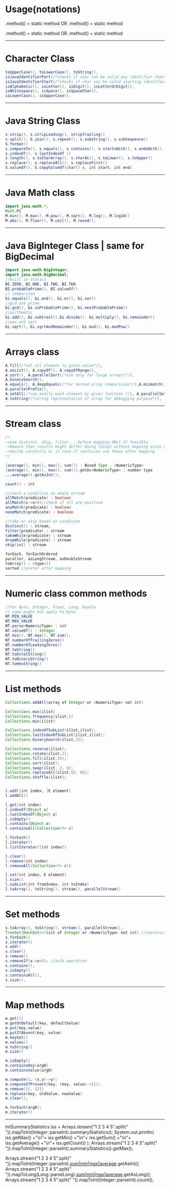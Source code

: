 # Usage(notations)
<C>.method() = static method
OR
<Class>.method() = static method

<c>.method() = static method
OR
<class>.method() = static method


-----------------------------------------


# Character Class
````java
toUpperCase(), toLowerCase(), toString(), 
isJavaIdentifierPart(/*checks if char can be valid any identifier character*/),
isJavaIdentifierStart(/*checks if char can be valid starting identifier character*/),
isAlphabetic(), isLetter(), isDigit(), isLetterOrDigit(),
isWhitespace(), isSpace(), isSpaceChar(),
isLowerCase(), isUpperCase(),
````

------------------------------------------


# Java String Class
````java
s.strip(), s.stripLeading(), stripTrailing()
s.split(), S.join(), s.repeat(), s.substring(), s.subSequence()
S.format()
s.compareTo(), s.equals(), s.contains(), s.startsWith(), s.endsWith(), s.isBlank(), s.isEmpty()
s.indexOf(), s.lastIndexOf ()
s.length(), s.toCharArray(), s.charAt(), s.toLower(), s.toUpper()
s.replace(), s.replaceAll(), s.replaceFirst()
S.valueOf(), S.copyValueOf(char[] c, int start, int end)
````

------------------------------------------


# Java Math class
````java
import java.math.*;
Math.PI
M.min(), M.max(), M.pow(), M.sqrt(), M.log(), M.log10()
M.abs(), M.floor(), M.ceil(), M.round(), 
````

-------------------------------------------


# Java BigInteger Class | same for BigDecimal
````java
import java.math.BigInteger;
import java.math.BigDecimal;
//built in statics
BI.ZERO, BI.ONE, BI.TWO, BI.TEN
BI.probablePrime(), BI.valueOf()
// comparison
bi.equals(), bi.and(), bi.or(), bi.xor()
//gcd and prime
bi.gcd(), bi.isProbablePrime(), bi.nextProbablePrime()
//airthmetic
bi.add(), bi.subtract(),bi.divide(), bi.multiply(), bi.remainder()
//pow and sqrt
bi.sqrt(), bi.sqrtAndRemainder(), bi.mod(), bi.modPow()
````

------------------------------------------


# Arrays class
````java
A.fill(/*set all element to given value*/),
A.asList(), A.copyOf(), A.copyOfRange(),
A.sort(), A.parallelSort(/*use only for large arrays)*/),
A.binarySearch(),
A.equals(), A.deepEquals(/*for nested array comparision*/),A.mismatch(),
A.parallelPrefix(),
A.setAll(/*can modify each element by given function */), A.parallelSetAll(),
A.toString(/*string representation of array for debugging purpose*/),
````


-----------------------------------------

# Stream class
````java
/*
->use distinct, skip, filter... before mapping ONLY IF feasible
->beware that results might deffer doing things without mapping since objects would be treated as string rather then mapped(numeric) type.
->decide carefully or in case if confusion use these after mapping
*/

[average(), min(), max(), sum()] : Boxed Type , <NumericType>
[average(), min(), max(), sum()].getAs<NumericType> : number type
...average().getAsInt();

count() : int

//check a condition on whole stream
allMatch(predicate) : boolean
allMatch(x->x>0)//check if all are positive
anyMatch(predicate) : boolean
noneMatch(predicate) : boolean

//take or skip based on condition
distinct() : stream,
filter(predicate) : stream
takeWhile(predicate) : stream
dropWhile(predicate) : stream
skip(int) : stream

forEach, forEachOrdered
paraller, asLongStream, asDoubleStream
toArray() : <type>[]
sorted //prefer after mapping
````

--------------------------------------------

# Numeric class common methods
````java
//for Byte, Integer, Float, Long, Double
// some might not apply to Byte
NT.MIN_VALUE
NT.MAX_VALUE
NT.parse<NumericType> : int
NT.valueOf() : Integer
NT.min(), NT.max(), NT.sum(),
NT.numberOfTrailingZeros()
NT.numberOfLeadingZeros()
NT.toString()
NT.toOctalString()
NT.toBinaryString()
NT.toHexString()
````

---------------------------------------------

# List methods
````java
Collections.addAll(array of Integer or <NumericType> not int)

Collections.max(ilist)
Collections.frequency(ilist,1)
Collections.min(ilist)

Collections.indexOfSubList(ilist,ilist);
Collections.lastIndexOfSubList(ilist,ilist);
Collections.binarySearch(ilist,33);

Collections.reverse(ilist);
Collections.rotate(ilist,1);
Collections.fill(ilist,55);
Collections.sort(ilist);
Collections.swap(ilist, 2, 0);
Collections.replaceAll(ilist,55, 66);
Collections.shuffle(ilist);


l.add([int index, ]E element)
l.addAll()

l.get(int index)
l.indexOf(Object o)
l.lastIndexOf(Object o)
l.isEmpty()
l.contains(Object o)
l.containsAll(Collection<?> c)

l.forEach()
l.iterator()
l.listIterator([int index])

l.clear()
l.remove(int index)
l.removeAll(Collection<?> c))

l.set(int index, E element)
l.size()
l.subList(int fromIndex, int toIndex)
l.toArray(), toString(), stream(), parallelStream()
````

----------------------------------------------

# Set methods
````java
s.toArray(), toString(), stream(), parallelStream(),
TreeSet|HashSet<>(list of Integer or <NumericType> not int) //constructor
s.forEach()
s.iterator()
s.add()
s.clear()
s.remove()
s.removeIf(x->x>5); //bulk operation
s.contains(), 
s.isEmpty()
s.containsAll(), 
s.size(), 
````

------------------------------------------------

# Map methods
````java
m.get(1)
m.getOrDefault(key, defaultValue)
m.put(key,value)
m.putIfAbsent(key, value)
m.keySet()
m.values()
m.toString()
m.size()

m.isEmpty()
m.containsKey(arg0)
m.containsValue(arg0)

m.compute(1, (x,y)->y);
m.computeIfPresent(key, (key, value)->{});
m.remove(2[, 22])
m.replace(key, oldValue, newValue)
m.clear();

m.forEach(arg0);
m.iterator()
````

-------------------------------------------------

IntSummaryStatistics iss =  Arrays.stream("1 2 3 4 5".split(" ")).mapToInt(Integer::parseInt).summaryStatistics();
System.out.println(
	iss.getMax() +"\n"+
	iss.getMin() +"\n"+
	iss.getSum() +"\n"+
	iss.getAverage() +"\n"+
	iss.getCount()
);
Arrays.stream("1 2 3 4 5".split(" ")).mapToInt(Integer::parseInt).summaryStatistics().getMax();

		
Arrays.stream("1 2 3 4 5".split(" ")).mapToInt(Integer::parseInt).[sum|min|max|average]().getAsInt();
Arrays.stream("1 2 3 4 5".split(" ")).mapToLong(Long::parseLong).[sum|min|max|average]().getAsLong();		
Arrays.stream("1 2 3 4 5".split(" ")).mapToInt(Integer::parseInt).count();